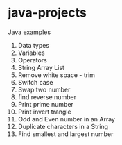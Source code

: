 # java-projects
Java examples 

1. Data types
2. Variables
3. Operators 
4. String Array List
5. Remove white space - trim
6. Switch case
7. Swap two number
8. find reverse number
9. Print prime number 
10. Print invert trangle
11. Odd and Even number in an Array
12. Duplicate characters in a String
13. Find smallest and largest number 

